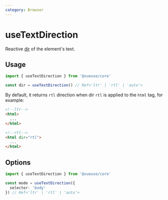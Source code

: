 ```yaml
---
category: Browser
---
```


# useTextDirection

Reactive [dir](https://developer.mozilla.org/en-US/docs/Web/HTML/Global_attributes/dir) of the element's text.

## Usage

```ts
import { useTextDirection } from '@vueuse/core'

const dir = useTextDirection() // Ref<'ltr' | 'rtl' | 'auto'>
```

By default, it returns `rtl` direction when dir `rtl` is applied to the `html` tag, for example:

```html
<!--ltr-->
<html>
  ...
</html>

<!--rtl-->
<html dir="rtl">
  ...
</html>
```

## Options

```ts
import { useTextDirection } from '@vueuse/core'

const mode = useTextDirection({
  selector: 'body'
}) // Ref<'ltr' | 'rtl' | 'auto'>
```
